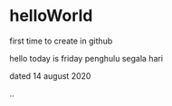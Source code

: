 # helloWorld
first time to create in github

hello
today is friday
penghulu segala hari

dated 14 august 2020

..
